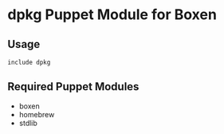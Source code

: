 # dpkg Puppet Module for Boxen

## Usage

```puppet
include dpkg
```

## Required Puppet Modules

* boxen
* homebrew
* stdlib
